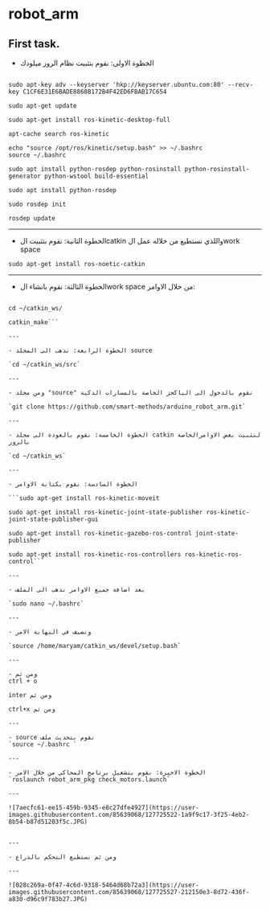 # robot_arm
## First task.


- الخطوة الاولى: نقوم بتثبيت نظام الروز ميلودك

```sudo sh -c 'echo "deb http://packages.ros.org/ros/ubuntu $(lsb_release -sc) main" > /etc/apt/sources.list.d/ros-latest.list'

sudo apt-key adv --keyserver 'hkp://keyserver.ubuntu.com:80' --recv-key C1CF6E31E6BADE8868B172B4F42ED6FBAB17C654

sudo apt-get update

sudo apt-get install ros-kinetic-desktop-full

apt-cache search ros-kinetic

echo "source /opt/ros/kinetic/setup.bash" >> ~/.bashrc
source ~/.bashrc

sudo apt install python-rosdep python-rosinstall python-rosinstall-generator python-wstool build-essential

sudo apt install python-rosdep

sudo rosdep init

rosdep update
```



---

- الخطوة الثانية: نقوم بتثبيت الcatkin واللذي نستطيع من خلاله عمل الwork space  

`sudo apt-get install ros-noetic-catkin`

---

- الخطوة الثالثة: نقوم بانشاء الwork space من خلال الاوامر:


```mkdir -p ~/catkin_ws/src

cd ~/catkin_ws/

catkin_make```

---

- الخطوة الرابعة: نذهب الى المجلد source
 
`cd ~/catkin_ws/src`

---

- ومن مجلد "source" نقوم بالدخول الى الباكجز الخاصة بالمسارات الذكية

`git clone https://github.com/smart-methods/arduino_robot_arm.git`

---

- الخطوة الخامسة: نقوم بالعودة الى مجلد catkin لتثبيت بعض الاوامرالخاصة بالروز 

`cd ~/catkin_ws`

---

- الخطوة السادسة: نقوم بكتابة الاوامر 

```sudo apt-get install ros-kinetic-moveit

sudo apt-get install ros-kinetic-joint-state-publisher ros-kinetic-joint-state-publisher-gui

sudo apt-get install ros-kinetic-gazebo-ros-control joint-state-publisher

sudo apt-get install ros-kinetic-ros-controllers ros-kinetic-ros-control```

---

- بعد اضافة جميع الاوامر نذهب الى الملف 

`sudo nano ~/.bashrc`

---

- ونضيف في النهاية الامر 

`source /home/maryam/catkin_ws/devel/setup.bash`

---

- ومن ثم
ctrl + o

inter ومن ثم

ctrl+x ومن ثم 

---

- source نقوم بتحديث ملف  
`source ~/.bashrc `

---

- الخطوة الاخيرة: نقوم بتشغيل برنامج المحاكي من خلال الامر  
`roslaunch robot_arm_pkg check_motors.launch`

---

![7aecfc61-ee15-459b-9345-e8c27dfe4927](https://user-images.githubusercontent.com/85639068/127725522-1a9f9c17-3f25-4eb2-8b54-b87d51203f5c.JPG)


---

- ومن ثم نستطيع التحكم بالذراع

---

![028c269a-0f47-4c6d-9318-5464d68b72a3](https://user-images.githubusercontent.com/85639068/127725527-212150e3-8d72-436f-a830-d96c9f783b27.JPG)







